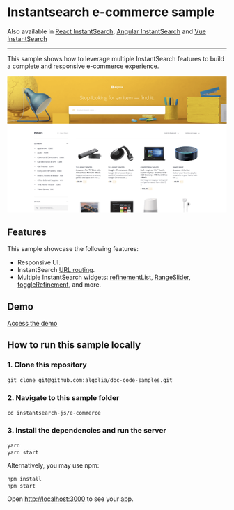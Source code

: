# Instantsearch e-commerce sample

Also available in [React InstantSearch](../../react-instantsearch/e-commerce/), [Angular InstantSearch](../../angular-instantsearch/e-commerce/) and [Vue InstantSearch](../../vue-instantsearch/e-commerce/)

---

This sample shows how to leverage multiple InstantSearch features to build a complete and responsive e-commerce experience.

<p align="center"><img src="capture.png?raw=true" alt="A capture of the Algolia InstantSearch e-commerce demo" /></p>

## Features

This sample showcase the following features:

- Responsive UI.
- InstantSearch [URL routing](https://www.algolia.com/doc/guides/building-search-ui/going-further/routing-urls/js/).
- Multiple InstantSearch widgets: [refinementList](https://www.algolia.com/doc/api-reference/widgets/refinement-list/js/), [RangeSlider](https://www.algolia.com/doc/api-reference/widgets/range-slider/js/), [toggleRefinement](https://www.algolia.com/doc/api-reference/widgets/toggle-refinement/js/), and more.

## Demo

[Access the demo](https://codesandbox.io/s/github/algolia/doc-code-samples/tree/master/instantsearch-js/e-commerce)

## How to run this sample locally

### 1. Clone this repository

```
git clone git@github.com:algolia/doc-code-samples.git
```

### 2. Navigate to this sample folder

```
cd instantsearch-js/e-commerce
```

### 3. Install the dependencies and run the server

```
yarn
yarn start
```

Alternatively, you may use npm:

```
npm install
npm start
```

Open <http://localhost:3000> to see your app.
